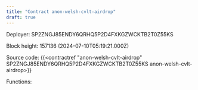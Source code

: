 ```yaml
---
title: "Contract anon-welsh-cvlt-airdrop"
draft: true
---
```

Deployer: SP2ZNGJ85ENDY6QRHQ5P2D4FXKGZWCKTB2T0Z55KS


 



Block height: 157136 (2024-07-10T05:19:21.000Z)

Source code: {{<contractref "anon-welsh-cvlt-airdrop" SP2ZNGJ85ENDY6QRHQ5P2D4FXKGZWCKTB2T0Z55KS anon-welsh-cvlt-airdrop>}}

Functions:


